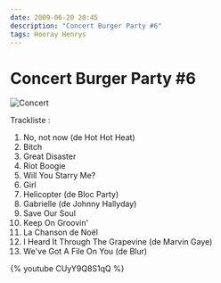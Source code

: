 ```yaml
---
date: 2009-06-20 20:45
description: "Concert Burger Party #6"
tags: Hooray Henrys
---
```


# Concert Burger Party #6

![Concert](/assets/images/concert-burger-party-hooray-henrys.jpg)

Trackliste :

1. No, not now (de Hot Hot Heat)
1. Bitch
1. Great Disaster
1. Riot Boogie
1. Will You Starry Me?
1. Girl
1. Helicopter (de Bloc Party)
1. Gabrielle (de Johnny Hallyday)
1. Save Our Soul
1. Keep On Groovin'
1. La Chanson de Noël
1. I Heard It Through The Grapevine (de Marvin Gaye)
1. We've Got A File On You (de Blur)

{% youtube CUyY9Q8S1qQ %}
